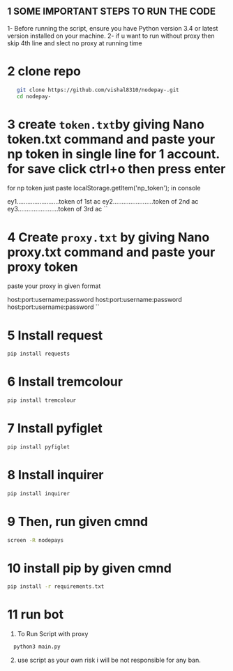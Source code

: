 ## 1 SOME IMPORTANT STEPS TO RUN THE CODE 

1- Before running the script, ensure you have Python version 3.4 or latest version installed on your machine.
2- if u want to run without proxy then skip 4th line and slect no proxy at running time

# 2 clone repo
 ```sh
    git clone https://github.com/vishal8310/nodepay-.git 
    cd nodepay-
 ```
# 3 create `token.txt`by giving Nano token.txt command and paste your np token in single line for 1 account. for save click ctrl+o then press enter 
for np token just paste localStorage.getItem('np_token'); in console

 ey1........................token of 1st ac
 ey2.......................token of 2nd ac
 ey3.......................token of 3rd ac
 ``
# 4 Create `proxy.txt` by giving Nano proxy.txt command and paste your proxy token
 paste your proxy in given format 
 
 host:port:username:password
 host:port:username:password
 host:port:username:password
 ``
# 5 Install request
```sh
pip install requests
```
# 6 Install tremcolour
```sh
pip install tremcolour
```
# 7 Install pyfiglet
```sh
pip install pyfiglet
```
# 8 Install inquirer
```sh
pip install inquirer
```
# 9 Then, run given cmnd
 ```sh
 screen -R nodepays
```
# 10 install pip by given cmnd
 ```sh
 pip install -r requirements.txt

 ```
# 11 run bot

 1. To Run Script with proxy

 ```sh
   python3 main.py
   ``` 
2. use script as your own risk i will be not responsible for any ban.
